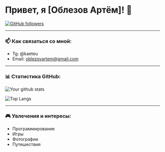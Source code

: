 # Привет, я [Облезов Артём]! 👋

[![GitHub followers](https://img.shields.io/github/followers/yourusername?label=Follow&style=social)](https://github.com/kaeteu)

---

### 📫 Как связаться со мной:
- Tg: @kaeteu
- Email: oblezovartem@gmail.com

---

### 📊 Статистика GitHub:
![Your github stats](https://github-readme-stats.vercel.app/api?username=yourusername&show_icons=true&theme=radical)

![Top Langs](https://github-readme-stats.vercel.app/api/top-langs/?username=yourusername&theme=radical&layout=compact)

---

### 🎮 Увлечения и интересы:
- Программирование
- Игры
- Фотографии
- Путешествия
